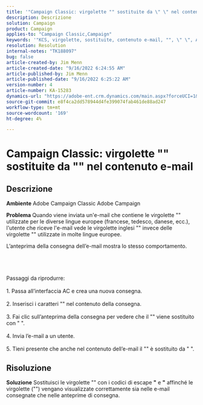 ```yaml
---
title: '"Campaign Classic: virgolette "" sostituite da \" \" nel contenuto dell’e-mail'
description: Descrizione
solution: Campaign
product: Campaign
applies-to: "Campaign Classic,Campaign"
keywords: '"KCS, virgolette, sostituite, contenuto e-mail, "", \" \", Adobe Campaign, Adobe Campaign Classic"'
resolution: Resolution
internal-notes: "TK188097"
bug: false
article-created-by: Jim Menn
article-created-date: "9/16/2022 6:24:55 AM"
article-published-by: Jim Menn
article-published-date: "9/16/2022 6:25:22 AM"
version-number: 4
article-number: KA-15283
dynamics-url: "https://adobe-ent.crm.dynamics.com/main.aspx?forceUCI=1&pagetype=entityrecord&etn=knowledgearticle&id=3398e646-8835-ed11-9db1-0022480866ad"
source-git-commit: e8f4ca2dd578944d4fe399074fab461de88ad247
workflow-type: tm+mt
source-wordcount: '169'
ht-degree: 4%

---
```


# Campaign Classic: virgolette &quot;&quot; sostituite da &quot;&quot; nel contenuto e-mail

## Descrizione


<b>Ambiente</b>
Adobe Campaign Classic Adobe Campaign

<b>Problema</b>
Quando viene inviata un&#39;e-mail che contiene le virgolette &quot;&quot; utilizzate per le diverse lingue europee (francese, tedesco, danese, ecc.), l&#39;utente che riceve l&#39;e-mail vede le virgolette inglesi &quot;&quot; invece delle virgolette &quot;&quot; utilizzate in molte lingue europee.

L’anteprima della consegna dell’e-mail mostra lo stesso comportamento.
<br><br><br> <br><br>Passaggi da riprodurre:<br><br>1. Passa all’interfaccia AC e crea una nuova consegna.<br><br>2. Inserisci i caratteri &quot;&quot; nel contenuto della consegna.<br><br>3. Fai clic sull’anteprima della consegna per vedere che il &quot;&quot; viene sostituito con &quot; &quot;.<br><br>4. Invia l’e-mail a un utente.<br><br>5. Tieni presente che anche nel contenuto dell’e-mail il &quot;&quot; è sostituito da &quot; &quot;.<br>

## Risoluzione


<b>Soluzione</b>
Sostituisci le virgolette &quot;&quot; con i codici di escape <b>&quot;</b> e <b>&quot;</b> affinché le virgolette (&quot;&quot;) vengano visualizzate correttamente sia nelle e-mail consegnate che nelle anteprime di consegna.

